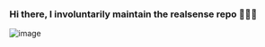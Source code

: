 ### Hi there, I involuntarily maintain the realsense repo 🚀🚀🚀

![image](https://github.com/rjwb1/rjwb1/assets/66944854/f942645c-0279-4f71-8ba0-3a5998784faa)


<!--
**rjwb1/rjwb1** is a ✨ _special_ ✨ repository because its `README.md` (this file) appears on your GitHub profile.

Here are some ideas to get you started:

- 🔭 I’m currently working on ...
- 🌱 I’m currently learning ...
- 👯 I’m looking to collaborate on ...
- 🤔 I’m looking for help with ...
- 💬 Ask me about ...
- 📫 How to reach me: ...
- 😄 Pronouns: ...
- ⚡ Fun fact: ...
-->
